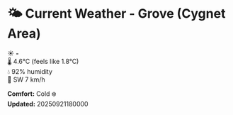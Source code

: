 # 🌤️ Current Weather - Grove (Cygnet Area)

☀️ **-**  
🌡️ 4.6°C (feels like 1.8°C)  
💧 92% humidity  
💨 SW 7 km/h  

**Comfort:** Cold ❄️  
**Updated:** 20250921180000
